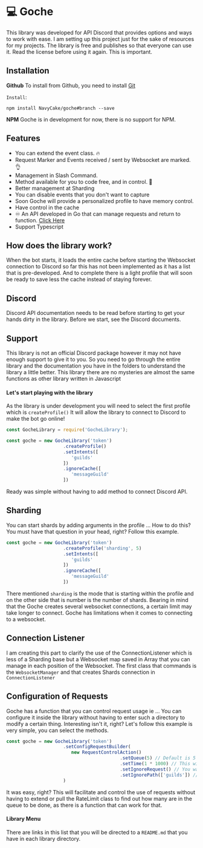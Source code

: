# 💻 Goche
This library was developed for API Discord that provides options and ways to work with ease. I am setting up this project just for the sake of resources for my projects. The library is free and publishes so that everyone can use it. Read the license before using it again. This is important.

## Installation
**Github**
To install from Github, you need to install [Git](https://git-scm.com/)

`Install`:
```command
npm install NavyCake/goche#branch --save
```

**NPM**
Goche is in development for now, there is no support for NPM.

## Features
- You can extend the event class. 🔥
- Request Marker and Events received / sent by Websocket are marked. 👌
- Management in Slash Command. 
- Method available for you to code free, and in control. 🎉
- Better management at Sharding 
- You can disable events that you don't want to capture
- Soon Goche will provide a personalized profile to have memory control.
- Have control in the cache
- ♾️ An API developed in Go that can manage requests and return to function. [Click Here](https://github.com/NavyCake/api-goche)
- Support Typescript


## How does the library work?
When the bot starts, it loads the entire cache before starting the Websocket connection to Discord so far this has not been implemented as it has a list that is pre-developed. And to complete there is a light profile that will soon be ready to save less the cache instead of staying forever.


## Discord
Discord API documentation needs to be read before starting to get your hands dirty in the library. Before we start, see the Discord documents.


##   Support
This library is not an official Discord package however it may not have enough support to give it to you. So you need to go through the entire library and the documentation you have in the folders to understand the library a little better. This library there are no mysteries are almost the same functions as other library written in Javascript


#### Let's start playing with the library
As the library is under development you will need to select the first profile which is `createProfile()` It will allow the library to connect to Discord to make the bot go online!

```js
const GocheLibrary = require('GocheLibrary');

const goche = new GocheLibrary('token')
                     .createProfile()
                     .setIntents([
                        'guilds'
                     ])
                     .ignoreCache([
                        'messageGuild'
                     ])

```




Ready was simple without having to add method to connect Discord API.


## Sharding
You can start shards by adding arguments in the profile ... How to do this? You must have that question in your head, right? Follow this example.
```js
const goche = new GocheLibrary('token')
                     .createProfile('sharding', 5)
                     .setIntents([
                        'guilds'
                     ])
                     .ignoreCache([
                        'messageGuild'
                     ])
```

There mentioned `sharding` is the mode that is starting within the profile and on the other side that is number is the number of shards. Bearing in mind that the Goche creates several websocket connections, a certain limit may take longer to connect. Goche has limitations when it comes to connecting to a websocket.


## Connection Listener
I am creating this part to clarify the use of the ConnectionListener which is less of a Sharding base but a Websocket map saved in Array that you can manage in each position of the Websocket. The first class that commands is the `WebsocketManager` and that creates Shards connection in `ConnectionListener`


## Configuration of Requests
Goche has a function that you can control request usage ie ... You can configure it inside the library without having to enter such a directory to modify a certain thing. Interesting isn't it, right? Let's follow this example is very simple, you can select the methods.
```js
const goche = new GocheLibrary('token')
                     .setConfigRequestBuilder(
                        new RequestControlAction()
                                          .setQueue(5) // Default is 5
                                          .setTime(1 * 1000) // This will release the requests that are stuck in the famous error 429
                                          .setIgnoreRequest() // You want this function to ignore those flooding requests
                                          .setIgnorePath(['guilds']) // Particularly this function is in beta, I'm not sure if this will work without 100%
                     )
```

It was easy, right? This will facilitate and control the use of requests without having to extend or pull the RateLimit class to find out how many are in the queue to be done, as there is a function that can work for that.



#### Library Menu
There are links in this list that you will be directed to a `README.md` that you have in each library directory.



